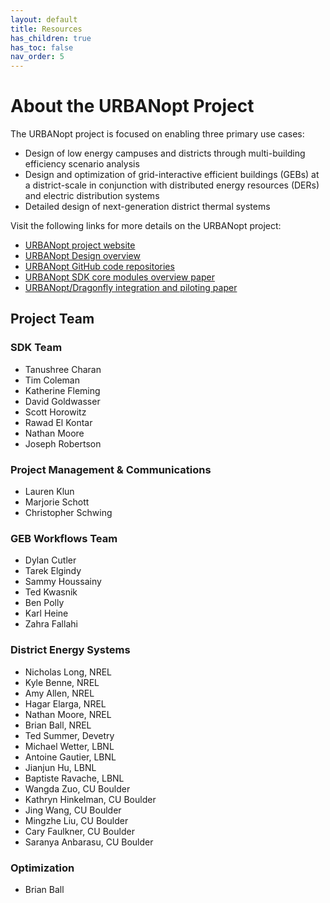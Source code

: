 ```yaml
---
layout: default
title: Resources
has_children: true
has_toc: false
nav_order: 5
---
```


# About the URBANopt Project

The URBANopt project is focused on enabling three primary use cases:

- Design of low energy campuses and districts through multi-building efficiency scenario analysis
- Design and optimization of grid-interactive efficient buildings (GEBs) at a district-scale in conjunction with distributed energy resources (DERs) and electric distribution systems
- Detailed design of next-generation district thermal systems

Visit the following links for more details on the URBANopt project:
- [URBANopt project website](https://www.energy.gov/eere/buildings/urbanopt)
- [URBANopt Design overview](../doc_files/design_doc.md)
- [URBANopt GitHub code repositories](https://github.com/urbanopt)
- [URBANopt SDK core modules overview paper](https://www.nrel.gov/docs/fy21osti/76781.pdf)
- [URBANopt/Dragonfly integration and piloting paper](https://www.mdpi.com/1996-1073/14/18/5931)

## Project Team

### SDK Team

- Tanushree Charan
- Tim Coleman
- Katherine Fleming
- David Goldwasser
- Scott Horowitz
- Rawad El Kontar
- Nathan Moore
- Joseph Robertson

### Project Management & Communications

- Lauren Klun
- Marjorie Schott
- Christopher Schwing

### GEB Workflows Team

- Dylan Cutler
- Tarek Elgindy
- Sammy Houssainy
- Ted Kwasnik
- Ben Polly
- Karl Heine
- Zahra Fallahi

### District Energy Systems

- Nicholas Long, NREL
- Kyle Benne, NREL
- Amy Allen, NREL
- Hagar Elarga, NREL
- Nathan Moore, NREL
- Brian Ball, NREL
- Ted Summer, Devetry
- Michael Wetter, LBNL
- Antoine Gautier, LBNL
- Jianjun Hu, LBNL
- Baptiste Ravache, LBNL
- Wangda Zuo, CU Boulder
- Kathryn Hinkelman, CU Boulder
- Jing Wang, CU Boulder
- Mingzhe Liu, CU Boulder
- Cary Faulkner, CU Boulder
- Saranya Anbarasu, CU Boulder


### Optimization

- Brian Ball

